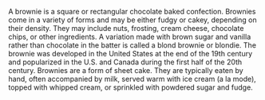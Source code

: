 A  brownie is a square or rectangular chocolate baked confection. Brownies come in a variety of forms and may be either fudgy or cakey, depending on their density. They may include nuts, frosting, cream cheese, chocolate chips, or other ingredients. A variation made with brown sugar and vanilla rather than chocolate in the batter is called a blond brownie or blondie. The brownie was developed in the United States at the end of the 19th century and popularized in the U.S. and Canada during the first half of the 20th century.
Brownies are a form of sheet cake. They are typically eaten by hand, often accompanied by milk, served warm with ice cream (a la mode), topped with whipped cream, or sprinkled with powdered sugar and fudge.